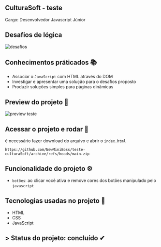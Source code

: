 ## CulturaSoft - teste
Cargo: Desenvolvedor Javascript Júnior

## Desafios de lógica
![desafios](https://user-images.githubusercontent.com/80296330/199543062-b038c669-1de6-4812-8b4a-1b7d9cbe1f43.png)

## Conhecimentos práticados 📚
- Associar o `JavaScript` com HTML através do DOM
- Investigar e apresentar uma solução para o desafios proposto
- Produzir soluções simples para páginas dinâmicas

## Preview do projeto 🎥
![preview teste](https://user-images.githubusercontent.com/80296330/199543517-a6096cfc-1c0f-4ef2-b676-ce881214749f.png)

## Acessar o projeto e rodar 📁

é necessário fazer download do arquivo e abrir o ``index.html`` 

```
https://github.com/NewMiniBoss/teste-culturaSoft/archive/refs/heads/main.zip
```

## Funcionalidade do projeto ⚙
- `botões`: ao clicar você ativa e remove cores dos botões manipulado pelo `javascript`

## Tecnologias usadas no projeto 🚀
- HTML
- CSS
- JavaScript

## > Status do projeto: concluído ✔
